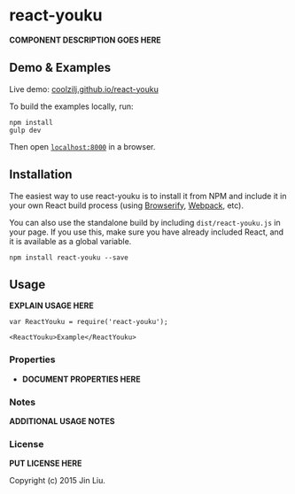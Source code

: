 # react-youku

__COMPONENT DESCRIPTION GOES HERE__


## Demo & Examples

Live demo: [coolzilj.github.io/react-youku](http://coolzilj.github.io/react-youku/)

To build the examples locally, run:

```
npm install
gulp dev
```

Then open [`localhost:8000`](http://localhost:8000) in a browser.


## Installation

The easiest way to use react-youku is to install it from NPM and include it in your own React build process (using [Browserify](http://browserify.org), [Webpack](http://webpack.github.io/), etc).

You can also use the standalone build by including `dist/react-youku.js` in your page. If you use this, make sure you have already included React, and it is available as a global variable.

```
npm install react-youku --save
```


## Usage

__EXPLAIN USAGE HERE__

```
var ReactYouku = require('react-youku');

<ReactYouku>Example</ReactYouku>
```

### Properties

* __DOCUMENT PROPERTIES HERE__

### Notes

__ADDITIONAL USAGE NOTES__

### License

__PUT LICENSE HERE__

Copyright (c) 2015 Jin Liu.

